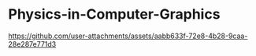 # Physics-in-Computer-Graphics
https://github.com/user-attachments/assets/aabb633f-72e8-4b28-9caa-28e287e771d3
